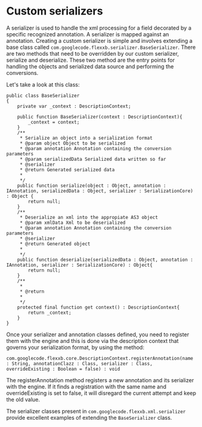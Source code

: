 # Custom serializers #

A serializer is used to handle the xml processing for a field decorated by a specific recognized annotation. A serializer is mapped against an annotation.
Creating a custom serializer is simple and involves extending a base class called `com.googlecode.flexxb.serializer.BaseSerializer`. There are two methods that need to be overridden by our custom serializer, serialize and deserialize. These two method are the entry points for handling the objects and serialized data source and performing the conversions.

Let's take a look at this class:

```
public class BaseSerializer
{
	private var _context : DescriptionContext;
		
	public function BaseSerializer(context : DescriptionContext){
		_context = context;
	}
	/**
	 * Serialize an object into a serialization format
	 * @param object Object to be serialized
	 * @param annotation Annotation containing the conversion parameters
	 * @param serializedData Serialized data written so far
	 * @serializer
	 * @return Generated serialized data
	 *
	 */
	public function serialize(object : Object, annotation : IAnnotation, serializedData : Object, serializer : SerializationCore) : Object {
		return null;
	}
	/**
	 * Deserialize an xml into the appropiate AS3 object
	 * @param xmlData Xml to be deserialized
	 * @param annotation Annotation containing the conversion parameters
	 * @serializer
	 * @return Generated object
	 *
	 */
	public function deserialize(serializedData : Object, annotation : IAnnotation, serializer : SerializationCore) : Object{
		return null;
	}
	/**
	 * 
	 * @return 
	 * 
	 */		
	protected final function get context() : DescriptionContext{
		return _context;
	}
}
```

Once your serializer and annotation classes defined, you need to register them with the engine and this is done via the description context that governs your serialization format, by using the method:

`com.googlecode.flexxb.core.DescriptionContext.registerAnnotation(name : String, annotationClazz : Class, serializer : Class, overrideExisting : Boolean = false) : void`

The registerAnnotation method registers a new annotation and its serializer with the engine. If it finds a registration with the same name and overrideExisting is set to false, it will disregard the current attempt and keep the old value.

The serializer classes present in `com.googlecode.flexxb.xml.serializer` provide excellent examples of extending the `BaseSerializer` class.